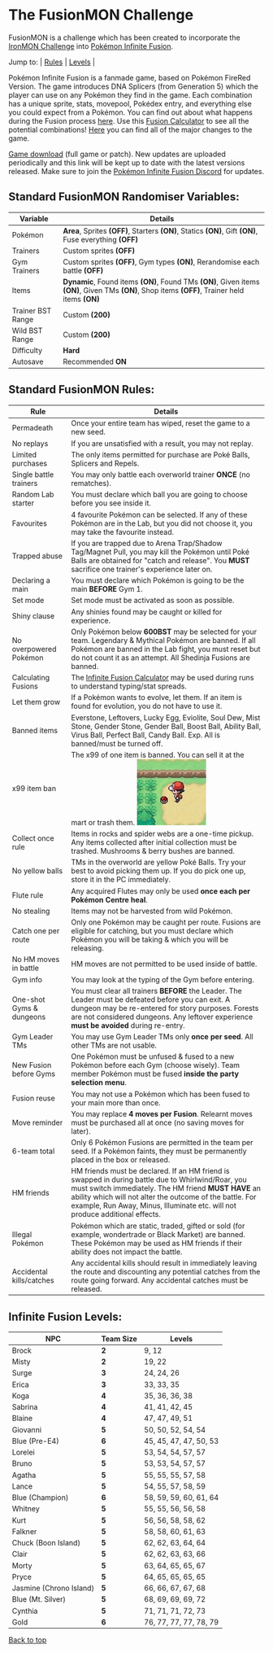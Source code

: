 # The FusionMON Challenge
FusionMON is a challenge which has been created to incorporate the [IronMON Challenge](https://gist.github.com/valiant-code/adb18d248fa0fae7da6b639e2ee8f9c1) into [Pokémon Infinite Fusion](https://www.pokecommunity.com/showthread.php?t=347883).

Jump to: | [Rules](#standard-fusionmon-rules) | [Levels](#infinite-fusion-levels) |

Pokémon Infinite Fusion is a fanmade game, based on Pokémon FireRed Version. The game introduces DNA Splicers (from Generation 5) which the player can use on any Pokémon they find in the game. Each combination has a unique sprite, stats, movepool, Pokédex entry, and everything else you could expect from a Pokémon. You can find out about what happens during the Fusion process [here](https://www.reddit.com/r/PokemonInfiniteFusion/comments/b01dyw/fusion_faq/). Use this [Fusion Calculator](https://aegide.github.io/) to see all the potential combinations! [Here](https://infinitefusion.fandom.com/wiki/Differences_with_the_official_games) you can find all of the major changes to the game.

[Game download](https://mega.nz/folder/k4U1WZRa#k-eiqK-5n79fX1BqKUwuuQ) (full game or patch). New updates are uploaded periodically and this link will be kept up to date with the latest versions released. Make sure to join the [Pokémon Infinite Fusion Discord](https://discord.com/invite/vY8Y2m2) for updates.

## Standard FusionMON Randomiser Variables:
| Variable | Details |
|-|-|
| Pokémon | **Area**, Sprites **(OFF)**, Starters **(ON)**, Statics **(ON)**, Gift **(ON)**, Fuse everything **(OFF)** |
| Trainers | Custom sprites **(OFF)** |
| Gym Trainers | Custom sprites **(OFF)**, Gym types **(ON)**, Rerandomise each battle **(OFF)** |
| Items | **Dynamic**, Found items **(ON)**, Found TMs **(ON)**, Given items **(ON)**, Given TMs **(ON)**, Shop items **(OFF)**, Trainer held items **(ON)** |
| Trainer BST Range | Custom **(200)** |
| Wild BST Range | Custom **(200)** |
| Difficulty | **Hard** |
| Autosave | Recommended **ON** |

## Standard FusionMON Rules:
| Rule | Details |
|-|-|
| Permadeath | Once your entire team has wiped, reset the game to a new seed. |
| No replays | If you are unsatisfied with a result, you may not replay. |
| Limited purchases | The only items permitted for purchase are Poké Balls, Splicers and Repels. |
| Single battle trainers | You may only battle each overworld trainer **ONCE** (no rematches). |
| Random Lab starter | You must declare which ball you are going to choose before you see inside it. |
| Favourites | 4 favourite Pokémon can be selected. If any of these Pokémon are in the Lab, but you did not choose it, you may take the favourite instead. |
| Trapped abuse | If you are trapped due to Arena Trap/Shadow Tag/Magnet Pull, you may kill the Pokémon until Poké Balls are obtained for "catch and release". You **MUST** sacrifice one trainer's experience later on. |
| Declaring a main | You must declare which Pokémon is going to be the main **BEFORE** Gym 1. |
| Set mode | Set mode must be activated as soon as possible. |
| Shiny clause | Any shinies found may be caught or killed for experience. |
| No overpowered Pokémon | Only Pokémon below **600BST** may be selected for your team. Legendary & Mythical Pokémon are banned. If all Pokémon are banned in the Lab fight, you must reset but do not count it as an attempt. All Shedinja Fusions are banned. |
| Calculating Fusions | The [Infinite Fusion Calculator](https://aegide.github.io/) may be used during runs to understand typing/stat spreads. |
| Let them grow | If a Pokémon wants to evolve, let them. If an item is found for evolution, you do not have to use it. |
| Banned items | Everstone, Leftovers, Lucky Egg, Eviolite, Soul Dew, Mist Stone, Gender Stone, Gender Ball, Boost Ball, Ability Ball, Virus Ball, Perfect Ball, Candy Ball. Exp. All is banned/must be turned off. |
| x99 item ban | The x99 of one item is banned. You can sell it at the mart or trash them. ![x99ItemImage](x99.jpg) |
| Collect once rule | Items in rocks and spider webs are a one-time pickup. Any items collected after initial collection must be trashed. Mushrooms & berry bushes are banned. |
| No yellow balls | TMs in the overworld are yellow Poké Balls. Try your best to avoid picking them up. If you do pick one up, store it in the PC immediately. |
| Flute rule | Any acquired Flutes may only be used **once each per Pokémon Centre heal**. |
| No stealing | Items may not be harvested from wild Pokémon. |
| Catch one per route | Only one Pokémon may be caught per route. Fusions are eligible for catching, but you must declare which Pokémon you will be taking & which you will be releasing. |
| No HM moves in battle | HM moves are not permitted to be used inside of battle. |
| Gym info | You may look at the typing of the Gym before entering. |
| One-shot Gyms & dungeons | You must clear all trainers **BEFORE** the Leader. The Leader must be defeated before you can exit. A dungeon may be re-entered for story purposes. Forests are not considered dungeons. Any leftover experience **must be avoided** during re-entry. |
| Gym Leader TMs | You may use Gym Leader TMs only **once per seed**. All other TMs are not usable. |
| New Fusion before Gyms | One Pokémon must be unfused & fused to a new Pokémon before each Gym (choose wisely). Team member Pokémon must be fused **inside the party selection menu**. |
| Fusion reuse | You may not use a Pokémon which has been fused to your main more than once. |
| Move reminder | You may replace **4 moves per Fusion**. Relearnt moves must be purchased all at once (no saving moves for later). |
| 6-team total | Only 6 Pokémon Fusions are permitted in the team per seed. If a Pokémon faints, they must be permanently placed in the box or released. |
| HM friends | HM friends must be declared. If an HM friend is swapped in during battle due to Whirlwind/Roar, you must switch immediately. The HM friend **MUST HAVE** an ability which will not alter the outcome of the battle. For example, Run Away, Minus, Illuminate etc. will not produce additional effects. |
| Illegal Pokémon | Pokémon which are static, traded, gifted or sold (for example, wondertrade or Black Market) are banned. These Pokémon may be used as HM friends if their ability does not impact the battle. |
| Accidental kills/catches | Any accidental kills should result in immediately leaving the route and discounting any potential catches from the route going forward. Any accidental catches must be released. |

## Infinite Fusion Levels:
| NPC | Team Size | Levels |
|-|-|-|
| Brock | **2** | 9, 12 |
| Misty | **2** | 19, 22 |
| Surge | **3** | 24, 24, 26 |
| Erica | **3** | 33, 33, 35 |
| Koga | **4** | 35, 36, 36, 38 |
| Sabrina | **4** | 41, 41, 42, 45 |
| Blaine | **4** | 47, 47, 49, 51 |
| Giovanni | **5** | 50, 50, 52, 54, 54 |
| Blue (Pre-E4) | **6** | 45, 45, 47, 47, 50, 53 |
| Lorelei | **5** | 53, 54, 54, 57, 57 |
| Bruno | **5** | 53, 53, 54, 57, 57 |
| Agatha | **5** | 55, 55, 55, 57, 58 |
| Lance | **5** | 54, 55, 57, 58, 59 |
| Blue (Champion) | **6** | 58, 59, 59, 60, 61, 64 |
| Whitney | **5** | 55, 55, 56, 56, 58 |
| Kurt | **5** | 56, 56, 58, 58, 62 |
| Falkner | **5** | 58, 58, 60, 61, 63 |
| Chuck (Boon Island) | **5** | 62, 62, 63, 64, 64 |
| Clair | **5** | 62, 62, 63, 63, 66 |
| Morty | **5** | 63, 64, 65, 65, 67 |
| Pryce | **5** | 64, 65, 65, 65, 65 |
| Jasmine (Chrono Island) | **5** | 66, 66, 67, 67, 68 |
| Blue (Mt. Silver) | **5** | 68, 69, 69, 69, 72 |
| Cynthia | **5** | 71, 71, 71, 72, 73 |
| Gold | **6** | 76, 77, 77, 77, 78, 79 |

[Back to top](#the-fusionmon-challenge)
